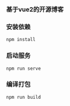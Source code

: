 ### 基于vue2的开源博客
### 安装依赖
```
npm install
```

### 启动服务
```
npm run serve
```

### 编译打包
```
npm run build
```